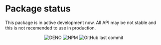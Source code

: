 # Package status

This package is in active development now. All API may be not stable and this is
not recemended to use in production.


<div align="center">

![DENO](https://shield.deno.dev/x/soundify)
![NPM](https://img.shields.io/npm/v/soundify-web-api?label=npm&logo=npm&labelColor=000000)
![GitHub last commit](https://img.shields.io/github/last-commit/MellKam/soundify-web-api?labelColor=000000)

</div>
